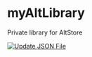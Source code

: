 # myAltLibrary
Private library for AltStore

[![Update JSON File](https://github.com/Catta1997/myAltLibrary/actions/workflows/update_json.yml/badge.svg)](https://github.com/Catta1997/myAltLibrary/actions/workflows/update_json.yml)
